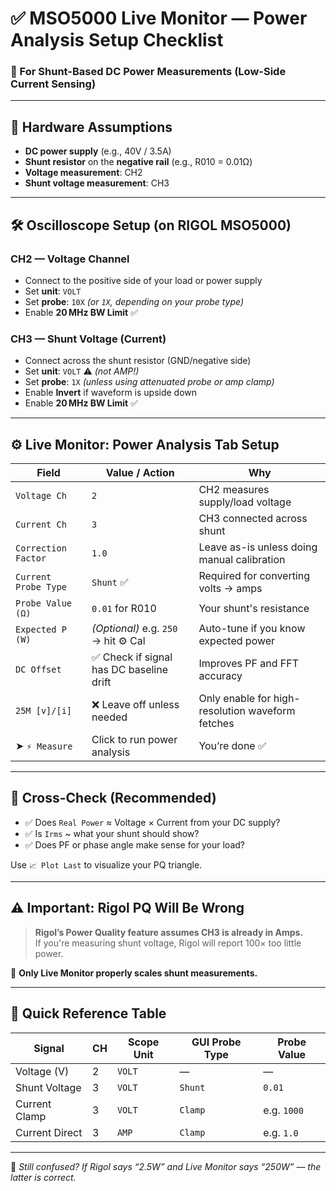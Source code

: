 # ✅ MSO5000 Live Monitor — Power Analysis Setup Checklist  
### 🧪 For Shunt-Based DC Power Measurements (Low-Side Current Sensing)

---

## 🧰 Hardware Assumptions

- **DC power supply** (e.g., 40V / 3.5A)
- **Shunt resistor** on the **negative rail** (e.g., R010 = 0.01Ω)
- **Voltage measurement**: CH2
- **Shunt voltage measurement**: CH3

---

## 🛠 Oscilloscope Setup (on RIGOL MSO5000)

### CH2 — Voltage Channel
- Connect to the positive side of your load or power supply
- Set **unit**: `VOLT`
- Set **probe**: `10X` *(or `1X`, depending on your probe type)*
- Enable **20 MHz BW Limit** ✅

### CH3 — Shunt Voltage (Current)
- Connect across the shunt resistor (GND/negative side)
- Set **unit**: `VOLT` ⚠️ *(not AMP!)*
- Set **probe**: `1X` *(unless using attenuated probe or amp clamp)*
- Enable **Invert** if waveform is upside down
- Enable **20 MHz BW Limit** ✅

---

## ⚙️ Live Monitor: Power Analysis Tab Setup

| Field                | Value / Action                          | Why                                                   |
|----------------------|-----------------------------------------|--------------------------------------------------------|
| `Voltage Ch`         | `2`                                     | CH2 measures supply/load voltage                      |
| `Current Ch`         | `3`                                     | CH3 connected across shunt                            |
| `Correction Factor`  | `1.0`                                   | Leave as-is unless doing manual calibration           |
| `Current Probe Type` | `Shunt` ✅                               | Required for converting volts → amps                  |
| `Probe Value (Ω)`    | `0.01` for R010                         | Your shunt's resistance                               |
| `Expected P (W)`     | *(Optional)* e.g. `250` → hit ⚙ Cal     | Auto-tune if you know expected power                  |
| `DC Offset`          | ✅ Check if signal has DC baseline drift | Improves PF and FFT accuracy                          |
| `25M [v]/[i]`        | ❌ Leave off unless needed               | Only enable for high-resolution waveform fetches      |
| ➤ `⚡ Measure`        | Click to run power analysis             | You’re done ✅                                         |

---

## 🧾 Cross-Check (Recommended)

- ✅ Does `Real Power` ≈ Voltage × Current from your DC supply?
- ✅ Is `Irms` ~ what your shunt should show?
- ✅ Does PF or phase angle make sense for your load?

Use `📈 Plot Last` to visualize your PQ triangle.

---

## ⚠️ Important: Rigol PQ Will Be Wrong

> **Rigol’s Power Quality feature assumes CH3 is already in Amps.**  
> If you're measuring shunt voltage, Rigol will report 100× too little power.

📌 **Only Live Monitor properly scales shunt measurements.**

---

## 🏁 Quick Reference Table

| Signal           | CH | Scope Unit | GUI Probe Type | Probe Value |
|------------------|----|-------------|----------------|-------------|
| Voltage (V)      | 2  | `VOLT`      | —              | —           |
| Shunt Voltage    | 3  | `VOLT`      | `Shunt`        | `0.01`      |
| Current Clamp    | 3  | `VOLT`      | `Clamp`        | e.g. `1000` |
| Current Direct   | 3  | `AMP`       | `Clamp`        | e.g. `1.0`  |

---

🧠 *Still confused? If Rigol says “2.5W” and Live Monitor says “250W” — the latter is correct.*
